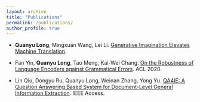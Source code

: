 ```yaml
---
layout: archive
title: "Publications"
permalink: /publications/
author_profile: true
---
```


*    **Quanyu Long**, Mingxuan Wang, Lei Li. [Generative Imagination Elevates Machine Translation](https://arxiv.org/abs/2009.09654).

*    Fan Yin, **Quanyu Long**, Tao Meng, Kai-Wei Chang. [On the Robustness of Language Encoders against Grammatical Errors](https://arxiv.org/abs/2005.05683). ACL 2020.

*    Lin Qiu, Dongyu Ru, Quanyu Long, Weinan Zhang, Yong Yu. [QA4IE: A Question Answering Based System for Document-Level General Information Extraction](https://ieeexplore.ieee.org/document/8972460). IEEE Access.

